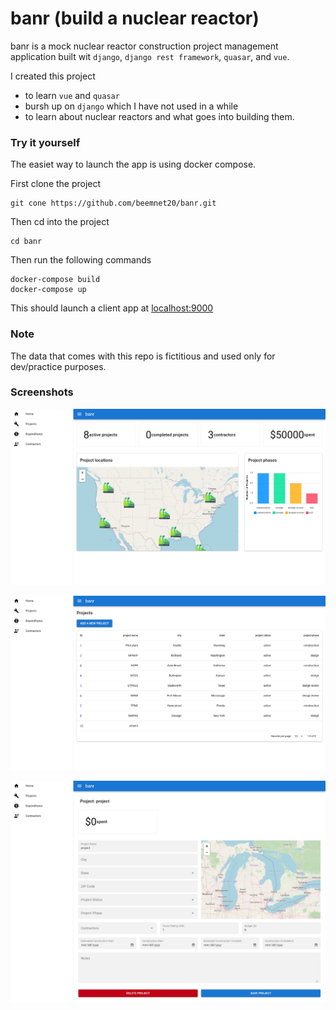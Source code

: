 # banr (build a nuclear reactor)

banr is a mock nuclear reactor construction project management application built wit `django`, `django rest framework`, `quasar`, and `vue`. 

I created this project 
- to learn `vue` and `quasar`
- bursh up on `django` which I have not used in a while
- to learn about nuclear reactors and what goes into building them. 

### Try it yourself
The easiet way to launch the app is using docker compose. 

First clone the project 
```
git cone https://github.com/beemnet20/banr.git
```

Then cd into the project 

```
cd banr
```

Then run the following commands

```
docker-compose build
docker-compose up
```

This should launch a client app at [localhost:9000](http://localhost:9000)

### Note
The data that comes with this repo is fictitious and used only for dev/practice purposes. 

### Screenshots
![homepage](screenshots/home.png)

![projects](screenshots/projects.png)

![project details](screenshots/project-details.png)





